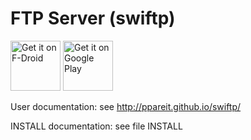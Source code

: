 FTP Server (swiftp)
===================

<a href="https://f-droid.org/packages/be.ppareit.swiftp_free/" target="_blank">
<img src="https://f-droid.org/badge/get-it-on.png" alt="Get it on F-Droid" height="80"/></a>
<a href="https://play.google.com/store/apps/details?id=be.ppareit.swiftp" target="_blank">
<img src="https://play.google.com/intl/en_us/badges/images/generic/en-play-badge.png" alt="Get it on Google Play" height="80"/></a>

User documentation: see http://ppareit.github.io/swiftp/

INSTALL documentation: see file INSTALL
